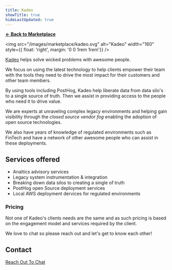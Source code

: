 ```yaml
---
title: Kadeo
showTitle: true
hideLastUpdated: true
---
```


**[← Back to Marketplace](/marketplace)**

<img src="/images/marketplace/kadeo.svg" alt="Kadeo" width="160" style={{ float: 'right', margin: '0 0 1rem 1rem'}} />

[Kadeo](https://kadeo.au) helps solve wicked problems with awesome people. 

We focus on using the latest technology to help clients empower their team with the tools they need to drive the most impact for their customers and other team members. 

By using tools including PostHog, Kadeo help liberate data from data silo's to a single source of truth. Then we assist in providing access to the people who need it to drive value.

We are experts at unraveling complex legacy environments and helping gain visibility through the *closed source vendor fog* enabling the adoption of open source technologies. 

We also have years of knowledge of regulated environments such as FinTech and have a network of other awesome people who can assist in these deployments.

## Services offered

- Analtics advisory services
- Legacy system instrumentation & integration
- Breaking down data silos to creating a single of truth
- PostHog open Source deployment services
- Local AWS deployment dervices for regulated environments


### Pricing

Not one of Kadeo's clients needs are the same and as such pricing is based on the engagement model and services required by the client. 

We love to chat so please reach out and let's get to know each other!

## Contact

[Reach Out To Chat](mailto:marketplace+kadeo@posthog.com)